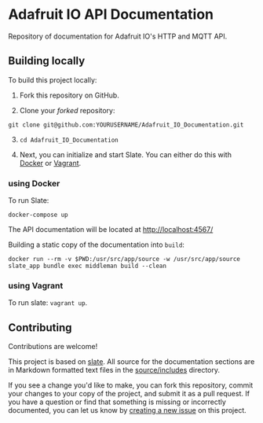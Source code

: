 # Adafruit IO API Documentation

Repository of documentation for Adafruit IO's HTTP and MQTT API.

## Building locally

To build this project locally:


1. Fork this repository on GitHub.

2. Clone your *forked* repository:

`git clone git@github.com:YOURUSERNAME/Adafruit_IO_Documentation.git`

3.  `cd Adafruit_IO_Documentation`

4. Next, you can initialize and start Slate. You can either do this with [Docker](https://www.docker.com) or [Vagrant](https://www.vagrantup.com).

### using Docker

To run Slate:

`docker-compose up`

The API documentation will be located at [http://localhost:4567/](http://localhost:4567/)

Building a static copy of the documentation into `build`:

`docker run --rm -v $PWD:/usr/src/app/source -w /usr/src/app/source slate_app bundle exec middleman build --clean`

### using Vagrant

To run slate:
 `vagrant up`.

## Contributing

Contributions are welcome! 

This project is based on [slate](https://github.com/lord/slate). All source for the documentation sections are in Markdown formatted text files in the [source/includes](https://github.com/adafruit/Adafruit_IO_Documentation/tree/master/source/includes) directory.

If you see a change you'd like to make, you can fork this repository, commit your changes to your copy of the project, and submit it as a pull request. If you have a question or find that something is missing or incorrectly documented, you can let us know by [creating a new issue](https://github.com/adafruit/Adafruit_IO_Documentation/issues) on this project.
